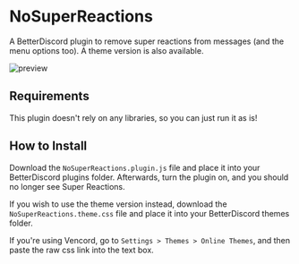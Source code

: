 # NoSuperReactions

A BetterDiscord plugin to remove super reactions from messages (and the menu options too). A theme version is also available.

![preview](https://user-images.githubusercontent.com/83364207/227599671-3c7f9db5-5aab-4c7f-8e7b-012310e7713b.png)

## Requirements

This plugin doesn't rely on any libraries, so you can just run it as is!

## How to Install

Download the `NoSuperReactions.plugin.js` file and place it into your BetterDiscord plugins folder. Afterwards, turn the plugin on, and you should no longer see Super Reactions.  
  
If you wish to use the theme version instead, download the `NoSuperReactions.theme.css` file and place it into your BetterDiscord themes folder.  

If you're using Vencord, go to `Settings > Themes > Online Themes`, and then paste the raw css link into the text box.
